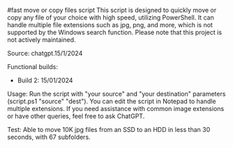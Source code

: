 #fast move or copy files script
This script is designed to quickly move or copy any file of your choice with high speed, utilizing PowerShell. It can handle multiple file extensions such as jpg, png, and more, which is not supported by the Windows search function. Please note that this project is not actively maintained.

Source: chatgpt.15/1/2024

Functional builds:
- Build 2: 15/01/2024

Usage: Run the script with "your source" and "your destination" parameters (script.ps1 "source" "dest"). You can edit the script in Notepad to handle multiple extensions. If you need assistance with common image extensions or have other queries, feel free to ask ChatGPT.

Test: Able to move 10K jpg files from an SSD to an HDD in less than 30 seconds, with 67 subfolders.
